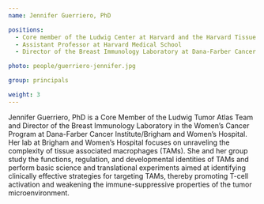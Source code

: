```yaml
---
name: Jennifer Guerriero, PhD

positions:
  - Core member of the Ludwig Center at Harvard and the Harvard Tissue Atlas Team
  - Assistant Professor at Harvard Medical School
  - Director of the Breast Immunology Laboratory at Dana-Farber Cancer Institute

photo: people/guerriero-jennifer.jpg

group: principals

weight: 3
---
```


Jennifer Guerriero, PhD is a Core Member of the Ludwig Tumor Atlas Team and Director of the Breast Immunology Laboratory in the Women’s Cancer Program at Dana-Farber Cancer Institute/Brigham and Women’s Hospital. Her lab at Brigham and Women’s Hospital focuses on unraveling the complexity of tissue associated macrophages (TAMs). She and her group study the functions, regulation, and developmental identities of TAMs and perform basic science and translational experiments aimed at identifying clinically effective strategies for targeting TAMs, thereby promoting T-cell activation and weakening the immune-suppressive properties of the tumor microenvironment.
